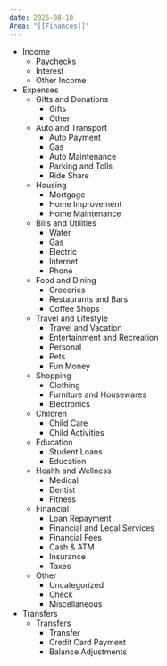 ```yaml
---
date: 2025-08-10
Area: "[[Finances]]"
---
```


- Income
	- Paychecks
	- Interest
	- Other Income
- Expenses
	- Gifts and Donations
		- Gifts
		- Other
	- Auto and Transport
		- Auto Payment
		- Gas
		- Auto Maintenance
		- Parking and Tolls
		- Ride Share
	- Housing
		- Mortgage
		- Home Improvement
		- Home Maintenance
	- Bills and Utilities
		- Water
		- Gas
		- Electric
		- Internet
		- Phone
	- Food and Dining
		- Groceries
		- Restaurants and Bars
		- Coffee Shops
	- Travel and Lifestyle
		- Travel and Vacation
		- Entertainment and Recreation
		- Personal
		- Pets
		- Fun Money
	- Shopping
		- Clothing
		- Furniture and Housewares
		- Electronics
	- Children
		- Child Care
		- Child Activities
	- Education
		- Student Loans
		- Education
	- Health and Wellness
		- Medical
		- Dentist
		- Fitness
	- Financial
		- Loan Repayment
		- Financial and Legal Services
		- Financial Fees
		- Cash & ATM
		- Insurance
		- Taxes
	- Other
		- Uncategorized
		- Check
		- Miscellaneous
- Transfers
	- Transfers
		- Transfer
		- Credit Card Payment
		- Balance Adjustments